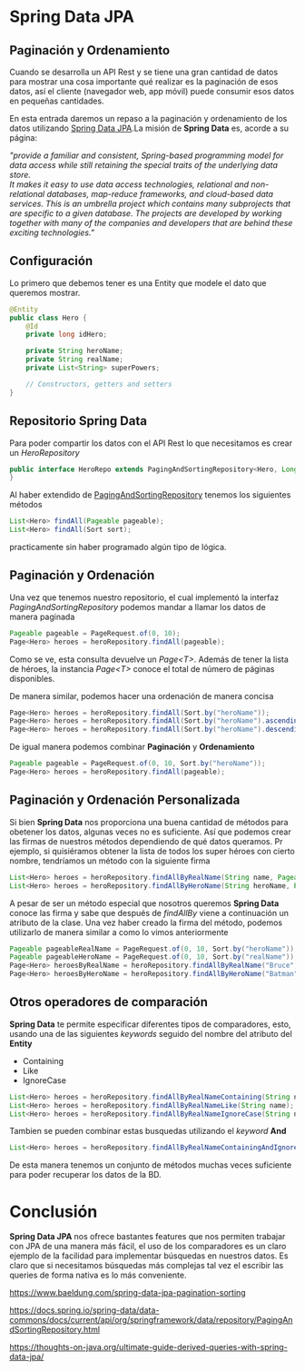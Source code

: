 # Spring Data JPA
## Paginación y Ordenamiento

Cuando se desarrolla un API Rest y se tiene una gran cantidad de datos para mostrar una cosa importante qué realizar es la paginación de esos datos, así el cliente (navegador web, app móvil) puede consumir esos datos en pequeñas cantidades. 

En esta entrada daremos un repaso a la paginación y ordenamiento de los datos utilizando [Spring Data JPA](https://spring.io/projects/spring-data).La misión de **Spring Data** es, acorde a su página:

*"provide a familiar and consistent, Spring-based programming model for data access while still retaining the special traits of the underlying data store.\
It makes it easy to use data access technologies, relational and non-relational databases, map-reduce frameworks, and cloud-based data services. This is an umbrella project which contains many subprojects that are specific to a given database. The projects are developed by working together with many of the companies and developers that are behind these exciting technologies."*

## Configuración
Lo primero que debemos tener es una Entity que modele el dato que queremos mostrar.

``` java
@Entity
public class Hero {
    @Id
    private long idHero;

    private String heroName;
    private String realName;
    private List<String> superPowers;

    // Constructors, getters and setters
}
```

## Repositorio Spring Data

Para poder compartir los datos con el API Rest lo que necesitamos es crear un *HeroRepository*

``` java
public interface HeroRepo extends PagingAndSortingRepository<Hero, Long> {
}
```

Al haber extendido de [PagingAndSortingRepository](https://docs.spring.io/spring-data/data-commons/docs/current/api/org/springframework/data/repository/PagingAndSortingRepository.html)
tenemos los siguientes métodos

``` java
List<Hero> findAll(Pageable pageable);
List<Hero> findAll(Sort sort);
```
practicamente sin haber programado algún tipo de lógica.

## Paginación y Ordenación
Una vez que tenemos nuestro repositorio, el cual implementó la interfaz *PagingAndSortingRepository* podemos mandar a llamar los datos de manera paginada
``` java
Pageable pageable = PageRequest.of(0, 10);
Page<Hero> heroes = heroRepository.findAll(pageable);
```
Como se ve, esta consulta devuelve un *Page\<T>*. Además de tener la lista de héroes, la instancia *Page\<T>* conoce el total de número de páginas disponibles.

De manera similar, podemos hacer una ordenación de manera concisa
``` java
Page<Hero> heroes = heroRepository.findAll(Sort.by("heroName"));
Page<Hero> heroes = heroRepository.findAll(Sort.by("heroName").ascending());
Page<Hero> heroes = heroRepository.findAll(Sort.by("heroName").descending());
```
De igual manera podemos combinar **Paginación** y **Ordenamiento**

``` java
Pageable pageable = PageRequest.of(0, 10, Sort.by("heroName"));
Page<Hero> heroes = heroRepository.findAll(pageable);
```

## Paginación y Ordenación Personalizada

Si bien **Spring Data** nos proporciona una buena cantidad de métodos para obetener los datos, algunas veces no es suficiente. Así que podemos crear las firmas de nuestros métodos dependiendo de qué datos queramos. Pr ejemplo, si quisiéramos obtener la lista de todos los super héroes con cierto nombre, tendríamos un método con la siguiente firma

``` java
List<Hero> heroes = heroRepository.findAllByRealName(String name, Pageable pageable);
List<Hero> heroes = heroRepository.findAllByHeroName(String heroName, Pageable pageable);
```
A pesar de ser un método especial que nosotros queremos **Spring Data** conoce las firma y sabe que después de *findAllBy* viene a continuación un atributo de la clase. Una vez haber creado la firma del método, podemos utilizarlo de manera similar a como lo vimos anteriormente

``` java
Pageable pageableRealName = PageRequest.of(0, 10, Sort.by("heroName"));
Pageable pageableHeroName = PageRequest.of(0, 10, Sort.by("realName"));
Page<Hero> heroesByRealName = heroRepository.findAllByRealName("Bruce", pageableRealName);
Page<Hero> heroesByHeroName = heroRepository.findAllByHeroName("Batman", pageableHeroName);
```
## Otros operadores de comparación
**Spring Data**  te permite especificar diferentes tipos de comparadores, esto, usando una de las siguientes *keywords* seguido del nombre del atributo del **Entity**

* Containing
* Like
* IgnoreCase


``` java
List<Hero> heroes = heroRepository.findAllByRealNameContaining(String name);
List<Hero> heroes = heroRepository.findAllByRealNameLike(String name);
List<Hero> heroes = heroRepository.findAllByRealNameIgnoreCase(String name);
```

Tambien se pueden combinar estas busquedas utilizando el *keyword* **And**

``` java
List<Hero> heroes = heroRepository.findAllByRealNameContainingAndIgnoreCase(String name);
```

De esta manera tenemos un conjunto de métodos muchas veces suficiente para poder recuperar los datos de la BD.

# Conclusión
**Spring Data JPA** nos ofrece bastantes features que nos permiten trabajar con JPA de una manera más fácil, el uso de los comparadores es un claro ejemplo de la facilidad para implementar búsquedas en nuestros datos. Es claro que si necesitamos búsquedas más complejas tal vez el escribir las queries de forma nativa es lo más conveniente.


https://www.baeldung.com/spring-data-jpa-pagination-sorting

https://docs.spring.io/spring-data/data-commons/docs/current/api/org/springframework/data/repository/PagingAndSortingRepository.html

https://thoughts-on-java.org/ultimate-guide-derived-queries-with-spring-data-jpa/

